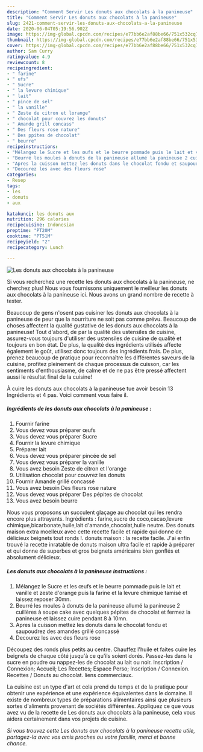```yaml
---
description: "Comment Servir Les donuts aux chocolats à la panineuse"
title: "Comment Servir Les donuts aux chocolats à la panineuse"
slug: 2421-comment-servir-les-donuts-aux-chocolats-a-la-panineuse
date: 2020-06-04T05:19:56.902Z
image: https://img-global.cpcdn.com/recipes/e77bb6e2af88be66/751x532cq70/les-donuts-aux-chocolats-a-la-panineuse-photo-principale-de-la-recette.jpg
thumbnail: https://img-global.cpcdn.com/recipes/e77bb6e2af88be66/751x532cq70/les-donuts-aux-chocolats-a-la-panineuse-photo-principale-de-la-recette.jpg
cover: https://img-global.cpcdn.com/recipes/e77bb6e2af88be66/751x532cq70/les-donuts-aux-chocolats-a-la-panineuse-photo-principale-de-la-recette.jpg
author: Sam Curry
ratingvalue: 4.9
reviewcount: 8
recipeingredient:
- " farine"
- " ufs"
- " Sucre"
- " la levure chimique"
- " lait"
- " pince de sel"
- " la vanille"
- " Zeste de citron et lorange"
- " chocolat pour couvrez les donuts"
- " Amande grill concass"
- " Des fleurs rose nature"
- " Des ppites de chocolat"
- " beurre"
recipeinstructions:
- "Mélangez le Sucre et les œufs et le beurre pommade puis le lait et vanille et zeste d&#39;orange puis la farine et la levure chimique tamisé et laissez reposer 30mn."
- "Beurré les moules à donuts de la panineuse allumé la panineuse 2 cuillères à soupe cake avec quelques pépites de chocolat et fermez la panineuse et laissez cuire pendant 8 à 10mn."
- "Apres la cuisson mettez les donuts dans le chocolat fondu et saupoudrez des amandes grillé concassé"
- "Decourez les avec des fleurs rose"
categories:
- Resep
tags:
- les
- donuts
- aux

katakunci: les donuts aux 
nutrition: 296 calories
recipecuisine: Indonesian
preptime: "PT20M"
cooktime: "PT51M"
recipeyield: "2"
recipecategory: Lunch

---
```



![Les donuts aux chocolats à la panineuse](https://img-global.cpcdn.com/recipes/e77bb6e2af88be66/751x532cq70/les-donuts-aux-chocolats-a-la-panineuse-photo-principale-de-la-recette.jpg)

Si vous recherchez une recette les donuts aux chocolats à la panineuse, ne cherchez plus! Nous vous fournissons uniquement le meilleur les donuts aux chocolats à la panineuse ici. Nous avons un grand nombre de recette à tester.

Beaucoup de gens n'osent pas cuisiner les donuts aux chocolats à la panineuse de peur que la nourriture ne soit pas comme prévu. Beaucoup de choses affectent la qualité gustative de les donuts aux chocolats à la panineuse! Tout d'abord, de par la qualité des ustensiles de cuisine, assurez-vous toujours d'utiliser des ustensiles de cuisine de qualité et toujours en bon état. De plus, la qualité des ingrédients utilisés affecte également le goût, utilisez donc toujours des ingrédients frais. De plus, prenez beaucoup de pratique pour reconnaître les différentes saveurs de la cuisine, profitez pleinement de chaque processus de cuisson, car les sentiments d'enthousiasme, de calme et de ne pas être pressé affectent aussi le résultat final de la cuisine!

<!--inarticleads1-->

À cuire les donuts aux chocolats à la panineuse tue avoir besoin 13 Ingrédients et 4 pas. Voici comment vous faire il.

##### Ingrédients de les donuts aux chocolats à la panineuse :

1. Fournir  farine
1. Vous devez vous préparer  œufs
1. Vous devez vous préparer  Sucre
1. Fournir  la levure chimique
1. Préparer  lait
1. Vous devez vous préparer  pincée de sel
1. Vous devez vous préparer  la vanille
1. Vous avez besoin  Zeste de citron et l&#39;orange
1. Utilisation  chocolat pour couvrez les donuts
1. Fournir  Amande grillé concassé
1. Vous avez besoin  Des fleurs rose nature
1. Vous devez vous préparer  Des pépites de chocolat
1. Vous avez besoin  beurre


Nous vous proposons un succulent glaçage au chocolat qui les rendra encore plus attrayants. Ingrédients : farine,sucre de coco,cacao,levure chimique,bicarbonate,huile,lait d&#39;amande,chocolat,huile neutre. Des donuts maison extra moelleux avec cette recette facile et rapide qui donne de délicieux beignets tout ronds !. donuts maison : la recette facile. J&#39;ai enfin trouvé la recette inratable de donuts maison ultra facile et rapide à préparer et qui donne de superbes et gros beignets américains bien gonflés et absolument délicieux. 

<!--inarticleads2-->

##### Les donuts aux chocolats à la panineuse instructions :

1. Mélangez le Sucre et les œufs et le beurre pommade puis le lait et vanille et zeste d&#39;orange puis la farine et la levure chimique tamisé et laissez reposer 30mn.
1. Beurré les moules à donuts de la panineuse allumé la panineuse 2 cuillères à soupe cake avec quelques pépites de chocolat et fermez la panineuse et laissez cuire pendant 8 à 10mn.
1. Apres la cuisson mettez les donuts dans le chocolat fondu et saupoudrez des amandes grillé concassé
1. Decourez les avec des fleurs rose


Découpez des ronds plus petits au centre. Chauffez l&#39;huile et faites cuire les beignets de chaque côté jusqu&#39;à ce qu&#39;ils soient dorés. Passez-les dans le sucre en poudre ou nappez-les de chocolat au lait ou noir. Inscription / Connexion; Accueil; Les Recettes; Espace Perso; Inscription / Connexion. Recettes / Donuts au chocolat. liens commerciaux. 

<!--inarticleads1-->

<p>
La cuisine est un type d'art et cela prend du temps et de la pratique pour obtenir une expérience et une expérience équivalentes dans le domaine. Il existe de nombreux types de préparations alimentaires ainsi que plusieurs sortes d'aliments provenant de sociétés différentes. Appliquez ce que vous avez vu de la recette de Les donuts aux chocolats à la panineuse, cela vous aidera certainement dans vos projets de cuisine.
</p>

<p>
<i>Si vous trouvez cette Les donuts aux chocolats à la panineuse recette utile, partagez-la avec vos amis proches ou votre famille, merci et bonne chance.</i>
</p>
